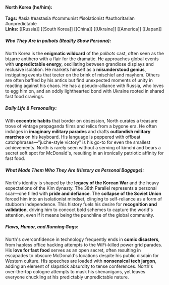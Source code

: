 #### North Korea (he/him):  
**Tags:** #asia #eastasia #communist #isolationist #authoritarian #unpredictable  
**Links:** [[Russia]] [[South Korea]] [[China]] [[Ukraine]] [[America]] [[Japan]]

##### Who They Are in *polbots* (Reality Show Persona):  
North Korea is the **enigmatic wildcard** of the *polbots* cast, often seen as the bizarre antihero with a flair for the dramatic. He approaches global events with **unpredictable energy**, oscillating between grandiose displays and reclusive isolation. He markets himself as a **misunderstood genius**, instigating events that teeter on the brink of mischief and mayhem. Others are often baffled by his antics but find unexpected moments of unity in reacting against his chaos. He has a pseudo-alliance with Russia, who loves to egg him on, and an oddly lighthearted bond with Ukraine rooted in shared fast food cravings.

##### Daily Life & Personality:  
With **eccentric habits** that border on obsession, North curates a treasure trove of vintage propaganda films and relics from a bygone era. He often indulges in **imaginary military parades** and drafts **outlandish military marches** on his keyboard. His language is peppered with offbeat catchphrases—"juche-style victory" is his go-to for even the smallest achievements. North is rarely seen without a serving of kimchi and bears a secret soft spot for McDonald's, resulting in an ironically patriotic affinity for fast food.

##### What Made Them Who They Are (History as Personal Baggage):  
North's identity is shaped by the **legacy of the Korean War** and the heavy expectations of the Kim dynasty. The 38th Parallel represents a personal scar—one filled with **pride and defiance**. The **collapse of the Soviet Union** forced him into an isolationist mindset, clinging to self-reliance as a form of stubborn independence. This history fuels his desire for **recognition and validation**, driving him to concoct bold schemes to capture the world's attention, even if it means being the punchline of the global community.

##### Flaws, Humor, and Running Gags:  
North's overconfidence in technology frequently ends in **comic disasters**, from hapless office hacking attempts to the WiFi-killed power grid parades. His **love for fast food** serves as an open secret, often resulting in escapades to obscure McDonald's locations despite his public disdain for Western culture. His speeches are loaded with **nonsensical tech jargon**, adding an element of slapstick absurdity to tense conferences. North's over-the-top cologne attempts to mask his shenanigans, yet leaves everyone chuckling at his predictably unpredictable nature.